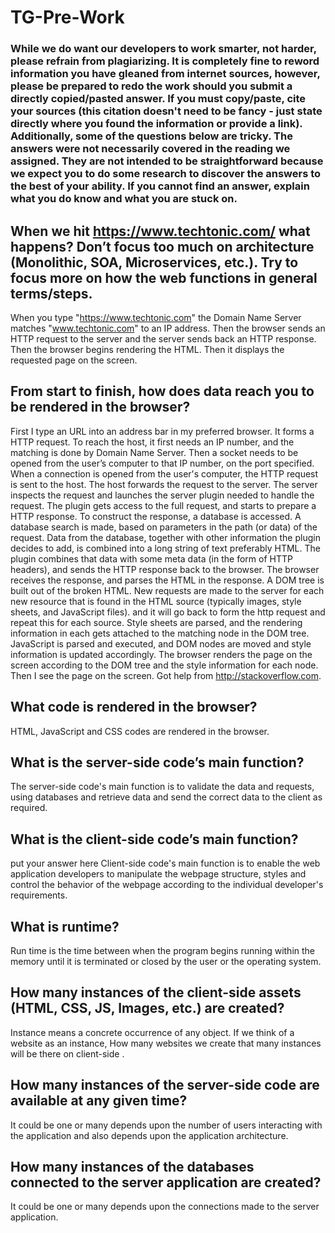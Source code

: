 # TG-Pre-Work

### While we do want our developers to work smarter, not harder, please refrain from plagiarizing.  It is completely fine to reword information you have gleaned from internet sources, however, please be prepared to redo the work should you submit a directly copied/pasted answer.  If you must copy/paste, cite your sources (this citation doesn't need to be fancy - just state directly where you found the information or provide a link).  Additionally, some of the questions below are tricky.  The answers were not necessarily covered in the reading we assigned.  They are not intended to be straightforward because we expect you to do some research to discover the answers to the best of your ability.  If you cannot find an answer, explain what you do know and what you are stuck on.  

## When we hit https://www.techtonic.com/ what happens? Don’t focus too much on architecture (Monolithic, SOA, Microservices, etc.). Try to focus more on how the web functions in general terms/steps.

When you type "https://www.techtonic.com"  the  Domain Name Server  matches "www.techtonic.com" to an IP address. Then the browser sends an HTTP request to the server and the server sends back an HTTP response. Then the browser begins rendering the HTML. Then it displays the requested page on the screen.

## From start to finish, how does data reach you to be rendered in the browser?

First I type an URL into an address bar in my preferred browser. It forms a HTTP request. To reach the host, it first needs an IP number, and  the matching is done by Domain Name Server. Then a socket needs to be opened from the user’s computer to that IP number, on the port specified. When a connection is opened from the user's computer, the HTTP request is sent to the host. The host forwards the request to the server. The server inspects the request and launches the server plugin needed to handle the request.  The plugin gets access to the full request, and starts to prepare a HTTP response. To construct the response, a database is accessed. A database search is made, based on parameters in the path (or data) of the request. Data from the database, together with other information the plugin decides to add, is combined into a long string of text preferably HTML. The plugin combines that data with some meta data (in the form of HTTP headers), and sends the HTTP response back to the browser. The browser receives the response, and parses the HTML  in the response. A DOM tree is built out of the broken HTML. New requests are made to the server for each new resource that is found in the HTML source (typically images, style sheets, and JavaScript files). and it will go back to form the http request and repeat this for each source. Style sheets are parsed, and the rendering information in each gets attached to the matching node in the DOM tree. JavaScript is parsed and executed, and DOM nodes are moved and style information is updated accordingly. The browser renders the page on the screen according to the DOM tree and the style information for each node. Then I see the page on the screen. Got help from http://stackoverflow.com.

## What code is rendered in the browser?

 HTML, JavaScript and CSS codes are rendered in the browser.

## What is the server-side code’s main function?

The server-side code's main function is to validate the data and requests, using databases and retrieve data and send the correct data to the client as required.

## What is the client-side code’s main function?
put your answer here
Client-side code's main function is to enable the web application developers to manipulate the webpage structure, styles and control the behavior of the webpage according to  the individual developer's requirements.     
## What is runtime?

Run time is the time between when the program begins running within the memory until it is terminated or closed by the user or the operating system.

## How many instances of the client-side assets (HTML, CSS, JS, Images, etc.) are created?
Instance means a concrete occurrence of any object. If we think of a website as an instance, How many websites we create that many instances will be there on client-side .


## How many instances of the server-side code are available at any given time?

It could be one or many depends upon the number of users interacting  with the application and also depends upon the application architecture.

## How many instances of the databases connected to the server application are created?

It could be one or many depends upon the connections made to the server application.
